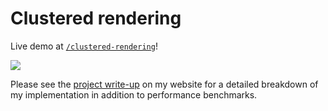 # Clustered rendering

Live demo at [`/clustered-rendering`](https://webgpu.czw.sh/clustered-rendering)!

![](preview.png)

Please see the [project write-up](https://charleszw.com/projects/webgpu-clustered) on my website for a detailed breakdown of my implementation in addition to performance benchmarks.
